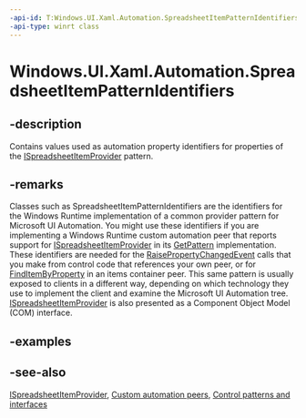 ```yaml
---
-api-id: T:Windows.UI.Xaml.Automation.SpreadsheetItemPatternIdentifiers
-api-type: winrt class
---
```


<!-- Class syntax.
public class SpreadsheetItemPatternIdentifiers : Windows.UI.Xaml.Automation.ISpreadsheetItemPatternIdentifiers
-->

# Windows.UI.Xaml.Automation.SpreadsheetItemPatternIdentifiers

## -description
Contains values used as automation property identifiers for properties of the [ISpreadsheetItemProvider](../windows.ui.xaml.automation.provider/ispreadsheetitemprovider.md) pattern.



## -remarks
Classes such as SpreadsheetItemPatternIdentifiers are the identifiers for the Windows Runtime implementation of a common provider pattern for Microsoft UI Automation. You might use these identifiers if you are implementing a Windows Runtime custom automation peer that reports support for [ISpreadsheetItemProvider](../windows.ui.xaml.automation.provider/ispreadsheetitemprovider.md) in its [GetPattern](../windows.ui.xaml.automation.peers/automationpeer_getpattern_2046576749.md) implementation. These identifiers are needed for the [RaisePropertyChangedEvent](../windows.ui.xaml.automation.peers/automationpeer_raisepropertychangedevent_715050195.md) calls that you make from control code that references your own peer, or for [FindItemByProperty](../windows.ui.xaml.automation.peers/itemscontrolautomationpeer_finditembyproperty_1997743353.md) in an items container peer. This same pattern is usually exposed to clients in a different way, depending on which technology they use to implement the client and examine the Microsoft UI Automation tree. [ISpreadsheetItemProvider](/windows/desktop/api/uiautomationcore/nn-uiautomationcore-ispreadsheetitemprovider) is also presented as a Component Object Model (COM) interface.

## -examples

## -see-also
[ISpreadsheetItemProvider](../windows.ui.xaml.automation.provider/ispreadsheetitemprovider.md), [Custom automation peers](/windows/uwp/accessibility/custom-automation-peers), [Control patterns and interfaces](/windows/uwp/accessibility/control-patterns-and-interfaces)
